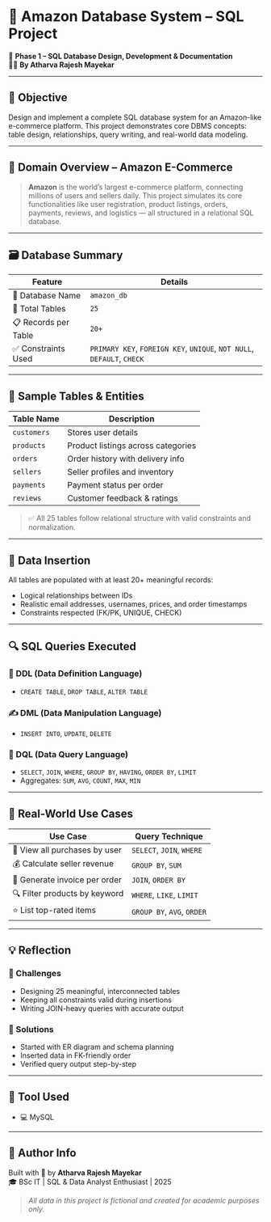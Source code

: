 # 🛒 Amazon Database System – SQL Project

📆 **Phase 1 – SQL Database Design, Development & Documentation**  
👨‍💻 **By Atharva Rajesh Mayekar**  

---

## 📌 Objective

Design and implement a complete SQL database system for an Amazon-like e-commerce platform. This project demonstrates core DBMS concepts: table design, relationships, query writing, and real-world data modeling.

---

## 🧠 Domain Overview – Amazon E-Commerce

> **Amazon** is the world’s largest e-commerce platform, connecting millions of users and sellers daily. This project simulates its core functionalities like user registration, product listings, orders, payments, reviews, and logistics — all structured in a relational SQL database.

---

## 🗃️ Database Summary

| Feature                 | Details                          |
|------------------------|----------------------------------|
| 📂 Database Name        | `amazon_db`                      |
| 🧾 Total Tables          | `25`                             |
| 📋 Records per Table     | `20+`                            |
| ✅ Constraints Used      | `PRIMARY KEY`, `FOREIGN KEY`, `UNIQUE`, `NOT NULL`, `DEFAULT`, `CHECK` |

---

## 🧱 Sample Tables & Entities

| Table Name     | Description                            |
|----------------|----------------------------------------|
| `customers`    | Stores user details                    |
| `products`     | Product listings across categories     |
| `orders`       | Order history with delivery info       |
| `sellers`      | Seller profiles and inventory          |
| `payments`     | Payment status per order               |
| `reviews`      | Customer feedback & ratings            |

> ✅ All 25 tables follow relational structure with valid constraints and normalization.

---

## 💾 Data Insertion

All tables are populated with at least 20+ meaningful records:
- Logical relationships between IDs
- Realistic email addresses, usernames, prices, and order timestamps
- Constraints respected (FK/PK, UNIQUE, CHECK)

---

## 🔍 SQL Queries Executed

### 🔨 DDL (Data Definition Language)
- `CREATE TABLE`, `DROP TABLE`, `ALTER TABLE`

### ✍️ DML (Data Manipulation Language)
- `INSERT INTO`, `UPDATE`, `DELETE`

### 🔎 DQL (Data Query Language)
- `SELECT`, `JOIN`, `WHERE`, `GROUP BY`, `HAVING`, `ORDER BY`, `LIMIT`
- Aggregates: `SUM`, `AVG`, `COUNT`, `MAX`, `MIN`

---

## 🧠 Real-World Use Cases

| Use Case                          | Query Technique             |
|----------------------------------|-----------------------------|
| 🛒 View all purchases by user     | `SELECT`, `JOIN`, `WHERE`   |
| 💰 Calculate seller revenue      | `GROUP BY`, `SUM`           |
| 🧾 Generate invoice per order     | `JOIN`, `ORDER BY`          |
| 🔍 Filter products by keyword     | `WHERE`, `LIKE`, `LIMIT`    |
| ⭐ List top-rated items           | `GROUP BY`, `AVG`, `ORDER`  |

---

## 💡 Reflection

### 🧱 Challenges
- Designing 25 meaningful, interconnected tables
- Keeping all constraints valid during insertions
- Writing JOIN-heavy queries with accurate output

### 🔧 Solutions
- Started with ER diagram and schema planning
- Inserted data in FK-friendly order
- Verified query output step-by-step

---

## 🧰 Tool Used

- 💻 MySQL 

---

## 🙌 Author Info

Built with 💙 by **Atharva Rajesh Mayekar**  
🎓 BSc IT | SQL & Data Analyst Enthusiast | 2025  

> _All data in this project is fictional and created for academic purposes only._

